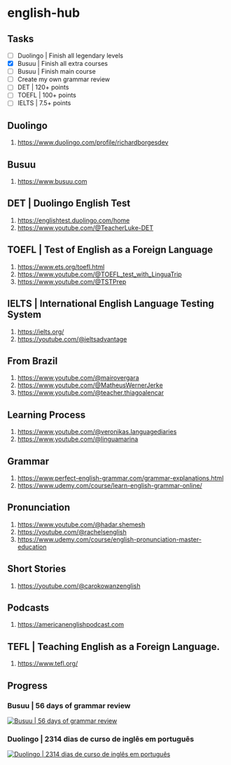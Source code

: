 # english-hub

## Tasks
- [ ] Duolingo | Finish all legendary levels
- [X] Busuu | Finish all extra courses
- [ ] Busuu | Finish main course
- [ ] Create my own grammar review
- [ ] DET | 120+ points
- [ ] TOEFL | 100+ points
- [ ] IELTS | 7.5+ points

## Duolingo
1. https://www.duolingo.com/profile/richardborgesdev

## Busuu
1. https://www.busuu.com

## DET | Duolingo English Test
1. https://englishtest.duolingo.com/home
1. https://www.youtube.com/@TeacherLuke-DET

## TOEFL | Test of English as a Foreign Language
1. https://www.ets.org/toefl.html
1. https://www.youtube.com/@TOEFL_test_with_LinguaTrip
1. https://www.youtube.com/@TSTPrep

## IELTS | International English Language Testing System
1. https://ielts.org/
1. https://youtube.com/@ieltsadvantage

## From Brazil
1. https://www.youtube.com/@mairovergara
1. https://www.youtube.com/@MatheusWernerJerke
1. https://www.youtube.com/@teacher.thiagoalencar

## Learning Process
1. https://www.youtube.com/@veronikas.languagediaries
1. https://www.youtube.com/@linguamarina

## Grammar
1. https://www.perfect-english-grammar.com/grammar-explanations.html
1. https://www.udemy.com/course/learn-english-grammar-online/

## Pronunciation
1. https://www.youtube.com/@hadar.shemesh
1. https://youtube.com/@rachelsenglish
1. https://www.udemy.com/course/english-pronunciation-master-education

## Short Stories
1. https://youtube.com/@carokowanzenglish

## Podcasts
1. https://americanenglishpodcast.com

## TEFL | Teaching English as a Foreign Language.
1. https://www.tefl.org/

## Progress
### Busuu | 56 days of grammar review
[![Busuu | 56 days of grammar review](https://img.youtube.com/vi/lyigoQy1Vyk/0.jpg)](https://www.youtube.com/watch?v=lyigoQy1Vyk)
### Duolingo | 2314 dias de curso de inglês em português
[![Duolingo | 2314 dias de curso de inglês em português](https://img.youtube.com/vi/DR6Iyrt0Zhw/0.jpg)](https://www.youtube.com/watch?v=DR6Iyrt0Zhw)
